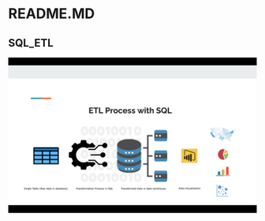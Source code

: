 # README.MD
## SQL_ETL
![pyspark-logo](https://github.com/data-engineer-sk/SQL_ETL/blob/main/ETL%20by%20SQL.png) 
